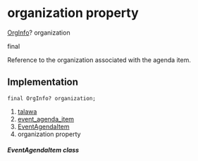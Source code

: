 
<div>

# organization property

</div>


[OrgInfo](../../models_organization_org_info/OrgInfo-class.html)?
organization


final




Reference to the organization associated with the agenda item.



## Implementation

``` language-dart
final OrgInfo? organization;
```







1.  [talawa](../../index.html)
2.  [event_agenda_item](../../models_events_event_agenda_item/)
3.  [EventAgendaItem](../../models_events_event_agenda_item/EventAgendaItem-class.html)
4.  organization property

##### EventAgendaItem class







